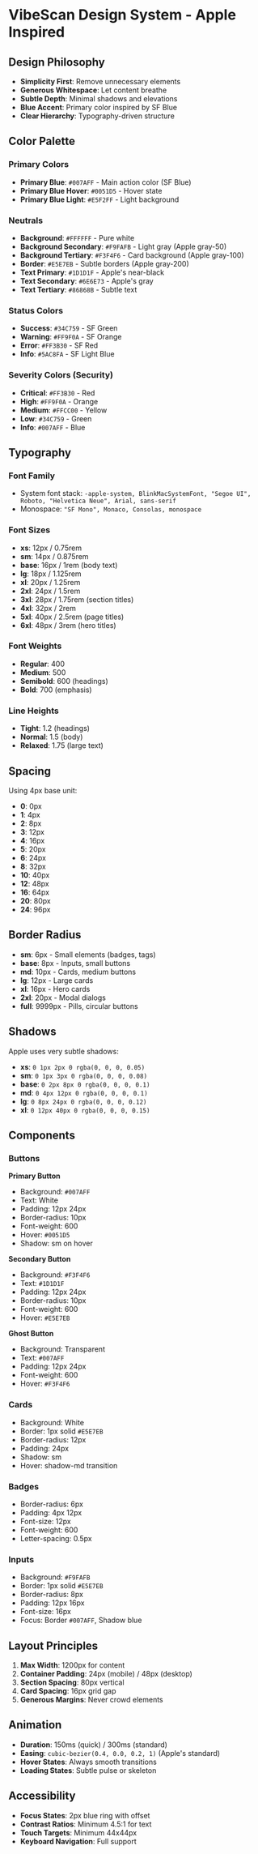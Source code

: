 # VibeScan Design System - Apple Inspired

## Design Philosophy
- **Simplicity First**: Remove unnecessary elements
- **Generous Whitespace**: Let content breathe
- **Subtle Depth**: Minimal shadows and elevations
- **Blue Accent**: Primary color inspired by SF Blue
- **Clear Hierarchy**: Typography-driven structure

## Color Palette

### Primary Colors
- **Primary Blue**: `#007AFF` - Main action color (SF Blue)
- **Primary Blue Hover**: `#0051D5` - Hover state
- **Primary Blue Light**: `#E5F2FF` - Light background


### Neutrals
- **Background**: `#FFFFFF` - Pure white
- **Background Secondary**: `#F9FAFB` - Light gray (Apple gray-50)
- **Background Tertiary**: `#F3F4F6` - Card background (Apple gray-100)
- **Border**: `#E5E7EB` - Subtle borders (Apple gray-200)
- **Text Primary**: `#1D1D1F` - Apple's near-black
- **Text Secondary**: `#6E6E73` - Apple's gray
- **Text Tertiary**: `#86868B` - Subtle text

### Status Colors
- **Success**: `#34C759` - SF Green
- **Warning**: `#FF9F0A` - SF Orange
- **Error**: `#FF3B30` - SF Red
- **Info**: `#5AC8FA` - SF Light Blue

### Severity Colors (Security)
- **Critical**: `#FF3B30` - Red
- **High**: `#FF9F0A` - Orange
- **Medium**: `#FFCC00` - Yellow
- **Low**: `#34C759` - Green
- **Info**: `#007AFF` - Blue

## Typography

### Font Family
- System font stack: `-apple-system, BlinkMacSystemFont, "Segoe UI", Roboto, "Helvetica Neue", Arial, sans-serif`
- Monospace: `"SF Mono", Monaco, Consolas, monospace`

### Font Sizes
- **xs**: 12px / 0.75rem
- **sm**: 14px / 0.875rem
- **base**: 16px / 1rem (body text)
- **lg**: 18px / 1.125rem
- **xl**: 20px / 1.25rem
- **2xl**: 24px / 1.5rem
- **3xl**: 28px / 1.75rem (section titles)
- **4xl**: 32px / 2rem
- **5xl**: 40px / 2.5rem (page titles)
- **6xl**: 48px / 3rem (hero titles)

### Font Weights
- **Regular**: 400
- **Medium**: 500
- **Semibold**: 600 (headings)
- **Bold**: 700 (emphasis)

### Line Heights
- **Tight**: 1.2 (headings)
- **Normal**: 1.5 (body)
- **Relaxed**: 1.75 (large text)

## Spacing

Using 4px base unit:
- **0**: 0px
- **1**: 4px
- **2**: 8px
- **3**: 12px
- **4**: 16px
- **5**: 20px
- **6**: 24px
- **8**: 32px
- **10**: 40px
- **12**: 48px
- **16**: 64px
- **20**: 80px
- **24**: 96px

## Border Radius

- **sm**: 6px - Small elements (badges, tags)
- **base**: 8px - Inputs, small buttons
- **md**: 10px - Cards, medium buttons
- **lg**: 12px - Large cards
- **xl**: 16px - Hero cards
- **2xl**: 20px - Modal dialogs
- **full**: 9999px - Pills, circular buttons

## Shadows

Apple uses very subtle shadows:

- **xs**: `0 1px 2px 0 rgba(0, 0, 0, 0.05)`
- **sm**: `0 1px 3px 0 rgba(0, 0, 0, 0.08)`
- **base**: `0 2px 8px 0 rgba(0, 0, 0, 0.1)`
- **md**: `0 4px 12px 0 rgba(0, 0, 0, 0.1)`
- **lg**: `0 8px 24px 0 rgba(0, 0, 0, 0.12)`
- **xl**: `0 12px 40px 0 rgba(0, 0, 0, 0.15)`

## Components

### Buttons

**Primary Button**
- Background: `#007AFF`
- Text: White
- Padding: 12px 24px
- Border-radius: 10px
- Font-weight: 600
- Hover: `#0051D5`
- Shadow: sm on hover

**Secondary Button**
- Background: `#F3F4F6`
- Text: `#1D1D1F`
- Padding: 12px 24px
- Border-radius: 10px
- Font-weight: 600
- Hover: `#E5E7EB`

**Ghost Button**
- Background: Transparent
- Text: `#007AFF`
- Padding: 12px 24px
- Font-weight: 600
- Hover: `#F3F4F6`

### Cards

- Background: White
- Border: 1px solid `#E5E7EB`
- Border-radius: 12px
- Padding: 24px
- Shadow: sm
- Hover: shadow-md transition

### Badges

- Border-radius: 6px
- Padding: 4px 12px
- Font-size: 12px
- Font-weight: 600
- Letter-spacing: 0.5px

### Inputs

- Background: `#F9FAFB`
- Border: 1px solid `#E5E7EB`
- Border-radius: 8px
- Padding: 12px 16px
- Font-size: 16px
- Focus: Border `#007AFF`, Shadow blue

## Layout Principles

1. **Max Width**: 1200px for content
2. **Container Padding**: 24px (mobile) / 48px (desktop)
3. **Section Spacing**: 80px vertical
4. **Card Spacing**: 16px grid gap
5. **Generous Margins**: Never crowd elements

## Animation

- **Duration**: 150ms (quick) / 300ms (standard)
- **Easing**: `cubic-bezier(0.4, 0.0, 0.2, 1)` (Apple's standard)
- **Hover States**: Always smooth transitions
- **Loading States**: Subtle pulse or skeleton

## Accessibility

- **Focus States**: 2px blue ring with offset
- **Contrast Ratios**: Minimum 4.5:1 for text
- **Touch Targets**: Minimum 44x44px
- **Keyboard Navigation**: Full support
